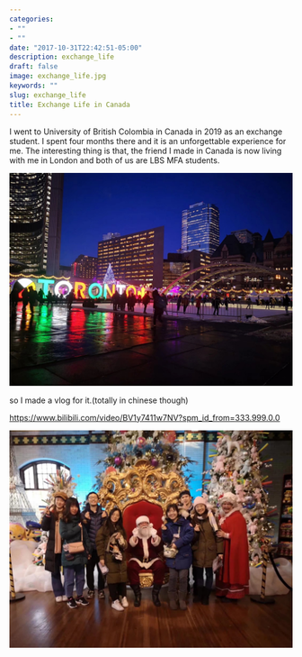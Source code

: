 ```yaml
---
categories:
- ""
- ""
date: "2017-10-31T22:42:51-05:00"
description: exchange_life
draft: false
image: exchange_life.jpg
keywords: ""
slug: exchange_life
title: Exchange Life in Canada
---
```

I went to University of British Colombia in Canada in 2019 as an exchange student.
I spent four months there and it is an unforgettable experience for me. The interesting thing is that, the friend I made in Canada is now living with me in London and both of us are LBS MFA students.

![Canada](https://raw.githubusercontent.com/Siqiong-zhou/my_website/main/themes/forty/static/img/canada.jpg)

so I made a vlog for it.(totally in chinese though)

<https://www.bilibili.com/video/BV1y7411w7NV?spm_id_from=333.999.0.0>

![exchange group](https://raw.githubusercontent.com/Siqiong-zhou/my_website/main/themes/forty/static/img/Canada_group_photo.jpg)